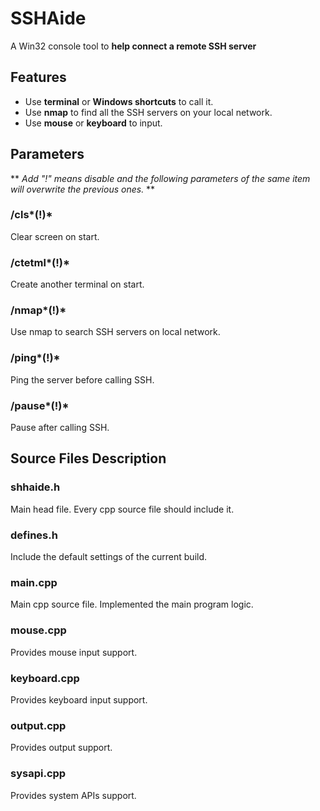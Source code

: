 # SSHAide
A Win32 console tool to **help connect a remote SSH server**

## Features
- Use  **terminal** or **Windows shortcuts** to call it.
- Use **nmap** to find all the SSH servers on your local network.
- Use **mouse** or **keyboard** to input.

## Parameters
** *Add "!" means disable and the following parameters of the same item will overwrite the previous ones.* **
### /cls*(!)*
Clear screen on start.
### /ctetml*(!)*
Create another terminal on start.
### /nmap*(!)*
Use nmap to search SSH servers on local network.
### /ping*(!)*
Ping the server before calling SSH.
### /pause*(!)*
Pause after calling SSH.

## Source Files Description
### shhaide.h
Main head file. Every cpp source file should include it.
### defines.h
Include the default settings of the current build.
### main.cpp
Main cpp source file. Implemented the main program logic.
### mouse.cpp
Provides mouse input support.
### keyboard.cpp
Provides keyboard input support.
### output.cpp
Provides output support.
### sysapi.cpp
Provides system APIs support.